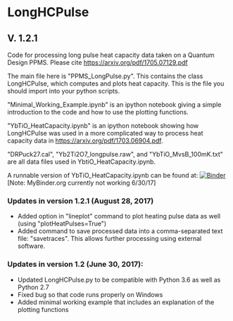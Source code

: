 # LongHCPulse
## V. 1.2.1

Code for processing long pulse heat capacity data taken on a Quantum Design PPMS.
Please cite https://arxiv.org/pdf/1705.07129.pdf

The main file here is "PPMS_LongPulse.py". This contains the class LongHCPulse, which computes and plots heat capacity.
This is the file you should import into your python scripts.

"Minimal_Working_Example.ipynb" is an ipython notebook giving a simple introduction to the code and how to use the plotting functions.

"YbTiO_HeatCapacity.ipynb" is an ipython notebook showing how LongHCPulse was used in a more complicated way to process heat capacity data in https://arxiv.org/pdf/1703.06904.pdf.

"DRPuck27.cal", "Yb2Ti2O7_longpulse.raw", and "YbTiO_MvsB_100mK.txt" are all data files used in YbtiO_HeatCapacity.ipynb.

A runnable version of YbTiO_HeatCapacity.ipynb can be found at:
[![Binder](http://mybinder.org/badge.svg)](http://mybinder.org:/repo/asche1/longhcpulse)
 [Note: MyBinder.org currently not working 6/30/17]

### Updates in version 1.2.1 (August 28, 2017)
- Added option in "lineplot" command to plot heating pulse data as well (using "plotHeatPulses=True")
- Added command to save processed data into a comma-separated text file: "savetraces". This allows further processing using external software.

### Updates in version 1.2 (June 30, 2017): 
- Updated LongHCPulse.py to be compatible with Python 3.6 as well as Python 2.7
- Fixed bug so that code runs properly on Windows
- Added minimal working example that includes an explanation of the plotting functions
